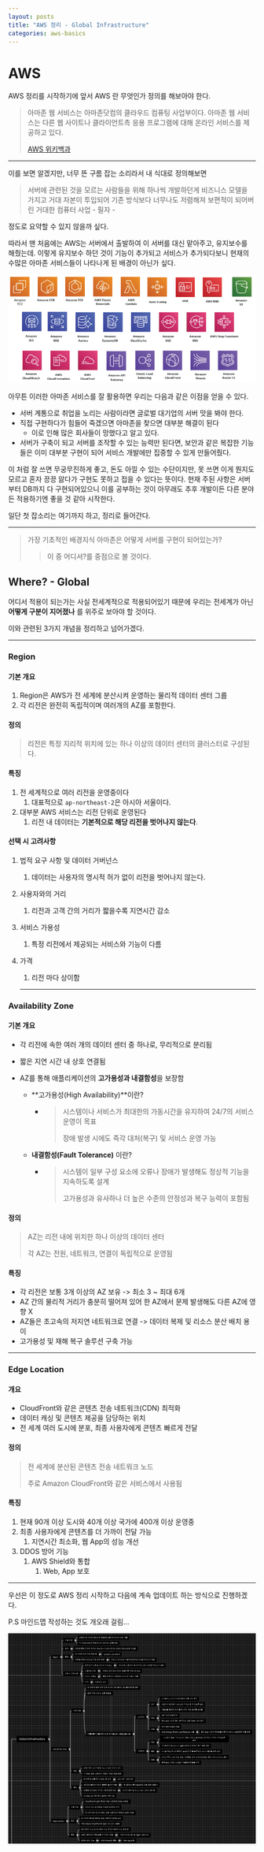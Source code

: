 ```yaml
---
layout: posts
title: "AWS 정리 - Global Infrastructure"
categories: aws-basics
---
```


# AWS

AWS 정리를 시작하기에 앞서 AWS 란 무엇인가 정의를 해보아야 한다.

> 아마존 웹 서비스는 아마존닷컴의 클라우드 컴퓨팅 사업부이다. 아마존 웹 서비스는 다른 웹 사이트나 클라이언트측 응용 프로그램에 대해 온라인 서비스를 제공하고 있다. 
>
> [AWS 위키백과](https://ko.wikipedia.org/wiki/%EC%95%84%EB%A7%88%EC%A1%B4_%EC%9B%B9_%EC%84%9C%EB%B9%84%EC%8A%A4)

---

이를 보면 알겠지만, 너무 뜬 구름 잡는 소리라서 내 식대로 정의해보면

> 서버에 관련된 것을 모르는 사람들을 위해 하나씩 개발하던게 비즈니스 모델을 가지고 거대 자본이 투입되어 기존 방식보다 너무나도 저렴해져 보편적이 되어버린 거대한 컴퓨터 사업 - 필자 -

정도로 요약할 수 있지 않을까 싶다.

따라서 맨 처음에는 AWS는 서버에서 출발하여 이 서버를 대신 맡아주고, 유지보수를 해줬는데. 이렇게 유지보수 하던 것이 기능이 추가되고 서비스가 추가되다보니 현재의 수많은 아마존 서비스들이 나타나게 된 배경이 아닌가 싶다.

![image-20240915141956082](../images/2024-09-09-aws1/image-20240915141956082.png)

아무튼 이러한 아마존 서비스를 잘 활용하면 우리는 다음과 같은 이점을 얻을 수 있다.

* 서버 계통으로 취업을 노리는 사람이라면 글로벌 대기업의 서버 맛을 봐야 한다.
* 직접 구현하다가 힘들어 죽겠으면 아마존을 찾으면 대부분 해결이 된다 
  * 이로 인해 많은 회사들이 망했다고 알고 있다.
* 서버가 구축이 되고 서버를 조작할 수 있는 능력만 된다면, 보안과 같은 복잡한 기능들은 이미 대부분 구현이 되어 서비스 개발에만 집중할 수 있게 만들어줬다.



이 처럼 잘 쓰면 무궁무진하게 좋고, 돈도 아낄 수 있는 수단이지만, 못 쓰면 이게 뭔지도 모르고 혼자 끙끙 앓다가 구현도 못하고 접을 수 있다는 뜻이다. 현재 주된 사항은 서버부터 DB까지 다 구현되어있으니 이를 공부하는 것이 아무래도 추후 개발이든 다른 분야든 적용하기엔 좋을 것 같아 시작한다.



일단 첫 잡소리는 여기까지 하고, 정리로 들어간다.

---

>  가장 기초적인 배경지식 아마존은 어떻게 서버를 구현이 되어있는가?
>
> > 이 중 어디서?를 중점으로 볼 것이다.

## Where? - Global

어디서 적용이 되는가는 사실 전세계적으로 적용되어있기 때문에 우리는 전세계가 아닌 **어떻게 구분이 지어졌나** 를 위주로 보아야 할 것이다.

이와 관련된 3가지 개념을 정리하고 넘어가겠다.

---

### Region

#### 기본 개요

1. Region은 AWS가 전 세계에 분산시켜 운영하는 물리적 데이터 센터 그룹
2. 각 리전은 완전히 독립적이며 여러개의 AZ를 포함한다.

#### 정의

> 리전은 특정 지리적 위치에 있는 하나 이상의 데이터 센터의 클러스터로 구성된다.

#### 특징

1. 전 세계적으로 여러 리전을 운영중이다
   1. 대표적으로 ```ap-northeast-2```은 아시아 서울이다.
2. 대부분 AWS 서비스는 리전 단위로 운영된다
   1. 리전 내 데이터는 **기본적으로 해당 리전을 벗어나지 않는다**.

#### 선택 시 고려사항

1. 법적 요구 사항 및 데이터 거버넌스

   1. 데이터는 사용자의 명시적 허가 없이 리전을 벗어나지 않는다.

2. 사용자와의 거리

   1. 리전과 고객 간의 거리가 짧을수록 지연시간 감소

3. 서비스 가용성

   1. 특정 리전에서 제공되는 서비스와 기능이 다름

4. 가격

   1. 리전 마다 상이함

   ---

   

### Availability Zone

#### 기본 개요

* 각 리전에 속한 여러 개의 데이터 센터 중 하나로, 무리적으로 분리됨

* 짧은 지연 시간 내 상호 연결됨

* AZ를 통해 애플리케이션의 **고가용성과 내결함성**을 보장함

  * **고가용성(High Availability)**이란?

    * > 시스템이나 서비스가 최대한의 가동시간을 유지하여 24/7의 서비스 운영이 목표
      >
      > 장애 발생 시에도 즉각 대처(복구) 및 서비스 운영 가능

  * **내결함성(Fault Tolerance)** 이란?

    * > 시스템이 일부 구성 요소에 오류나 장애가 발생해도 정상적 기능을 지속하도록 설계
      >
      > 고가용성과 유사하나 더 높은 수준의 안정성과 복구 능력이 포함됨

#### 정의

> AZ는 리전 내에 위치한 하나 이상의 데이터 센터
>
> 각 AZ는 전원, 네트워크, 연결이 독립적으로 운영됨

#### 특징

* 각 리전은 보통 3개 이상의 AZ 보유 -> 최소 3 ~ 최대 6개
* AZ 간의 물리적 거리가 충분히 떨어져 있어 한 AZ에서 문제 발생해도 다른 AZ에 영향 X
* AZ들은 초고속의 저지연 네트워크로 연결 -> 데이터 복제 및 리소스 분산 배치 용이
* 고가용성 및 재해 복구 솔루션 구축 가능

---



### Edge Location

#### 개요

* CloudFront와 같은 콘텐츠 전송 네트워크(CDN) 최적화
* 데이터 캐싱 및 콘텐츠 제공을 담당하는 위치
* 전 세계 여러 도시에 분포, 최종 사용자에게 콘텐츠 빠르게 전달

#### 정의

> 전 세계에 분산된 콘텐츠 전송 네트워크 노드
>
> 주로 Amazon CloudFront와 같은 서비스에서 사용됨

#### 특징

1. 현재 90개 이상 도시와 40개 이상 국가에 400개 이상 운영중
2. 최종 사용자에게 콘텐츠를 더 가까이 전달 가능
   1. 지연시간 최소화, 웹 App의 성능 개선
3. DDOS 방어 기능
   1. AWS Shield와 통합
      1. Web, App 보호

---



우선은 이 정도로 AWS 정리 시작하고 다음에 계속 업데이트 하는 방식으로 진행하겠다. 

P.S 마인드맵 작성하는 것도 개오래 걸림...

![image-20240915142013347](../images/2024-09-09-aws1/image-20240915142013347.png)

